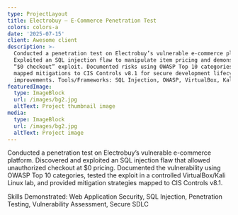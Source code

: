 ```yaml
---
type: ProjectLayout
title: Electrobuy – E-Commerce Penetration Test
colors: colors-a
date: '2025-07-15'
client: Awesome client
description: >-
  Conducted a penetration test on Electrobuy’s vulnerable e-commerce platform.
  Exploited an SQL injection flaw to manipulate item pricing and demonstrated a
  “$0 checkout” exploit. Documented risks using OWASP Top 10 categories and
  mapped mitigations to CIS Controls v8.1 for secure development lifecycle
  improvements. Tools/Frameworks: SQL Injection, OWASP, VirtualBox, Kali Linux
featuredImage:
  type: ImageBlock
  url: /images/bg2.jpg
  altText: Project thumbnail image
media:
  type: ImageBlock
  url: /images/bg2.jpg
  altText: Project image
---
```

Conducted a penetration test on Electrobuy’s vulnerable e-commerce platform. Discovered and exploited an SQL injection flaw that allowed unauthorized checkout at $0 pricing. Documented the vulnerability using OWASP Top 10 categories, tested the exploit in a controlled VirtualBox/Kali Linux lab, and provided mitigation strategies mapped to CIS Controls v8.1.

Skills Demonstrated: Web Application Security, SQL Injection, Penetration Testing, Vulnerability Assessment, Secure SDLC




